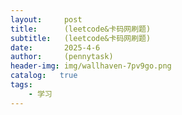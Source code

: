 ```yaml
---
layout:     post
title:      (leetcode&卡码网刷题)
subtitle:   (leetcode&卡码网刷题)
date:       2025-4-6
author:     (pennytask)
header-img: img/wallhaven-7pv9go.png
catalog:   true
tags:
    - 学习
---
```


